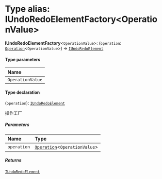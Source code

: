 # Type alias: IUndoRedoElementFactory\<OperationValue>

**IUndoRedoElementFactory**<`OperationValue`>: (`operation`: [`Operation`](/auto-docs/free-history-plugin/interfaces/Operation.md)<`OperationValue`>) => [`IUndoRedoElement`](/auto-docs/free-history-plugin/interfaces/IUndoRedoElement.md)

#### Type parameters

| Name |
| :------ |
| `OperationValue` |

#### Type declaration

(`operation`): [`IUndoRedoElement`](/auto-docs/free-history-plugin/interfaces/IUndoRedoElement.md)

操作工厂

##### Parameters

| Name | Type |
| :------ | :------ |
| `operation` | [`Operation`](/auto-docs/free-history-plugin/interfaces/Operation.md)<`OperationValue`> |

##### Returns

[`IUndoRedoElement`](/auto-docs/free-history-plugin/interfaces/IUndoRedoElement.md)
